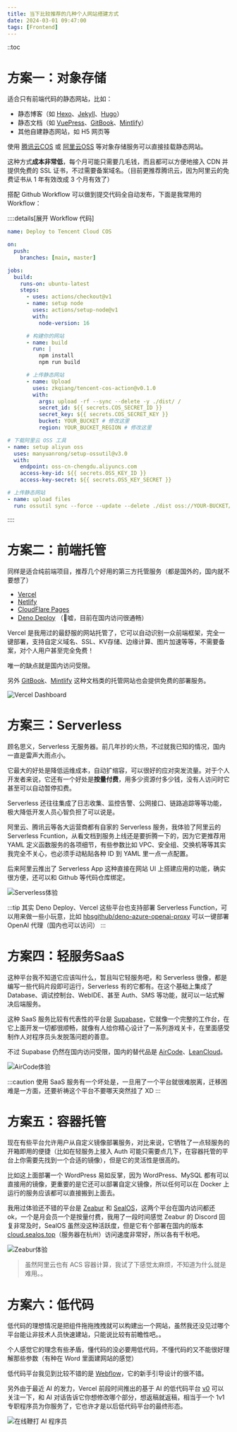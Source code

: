 ```yaml
---
title: 当下比较推荐的几种个人网站搭建方式
date: 2024-03-01 09:47:00
tags: [Frontend]
---
```


::toc

# 方案一：对象存储

适合只有前端代码的静态网站，比如：

- 静态博客（如 [Hexo](https://hexo.io)、[Jekyll](https://jekyllrb.com)、[Hugo](https://gohugo.io)）
- 静态文档（如 [VuePress](https://vuepress.vuejs.org)、[GitBook](https://www.gitbook.com)、[Mintlify](https://mintlify.com)）
- 其他自建静态网站，如 H5 网页等

使用 [腾讯云COS](https://cloud.tencent.com/product/cos) 或 [阿里云OSS](https://www.aliyun.com/product/oss) 等对象存储服务可以直接挂载静态网站。

这种方式**成本非常低**，每个月可能只需要几毛钱，而且都可以方便地接入 CDN 并提供免费的 SSL 证书，不过需要备案域名。（目前更推荐腾讯云，因为阿里云的免费证书从 1 年有效改成 3 个月有效了）

搭配 Github Workflow 可以做到提交代码全自动发布，下面是我常用的 Workflow：

::::details[展开 Workflow 代码]

```yaml title="deploy-cos.yaml"
name: Deploy to Tencent Cloud COS

on:
  push:
    branches: [main, master]

jobs:
  build:
    runs-on: ubuntu-latest
    steps:
      - uses: actions/checkout@v1
      - name: setup node
        uses: actions/setup-node@v1
        with:
          node-version: 16

      # 构建你的网站
      - name: build
        run: |
          npm install
          npm run build

      # 上传静态网站
      - name: Upload
        uses: zkqiang/tencent-cos-action@v0.1.0
        with:
          args: upload -rf --sync --delete -y ./dist/ /
          secret_id: ${{ secrets.COS_SECRET_ID }}
          secret_key: ${{ secrets.COS_SECRET_KEY }}
          bucket: YOUR_BUCKET # 修改这里
          region: YOUR_BUCKET_REGION # 修改这里
```

```yaml title="deploy-oss.yaml"
# 下载阿里云 OSS 工具
- name: setup aliyun oss
  uses: manyuanrong/setup-ossutil@v3.0
  with:
    endpoint: oss-cn-chengdu.aliyuncs.com
    access-key-id: ${{ secrets.OSS_KEY_ID }}
    access-key-secret: ${{ secrets.OSS_KEY_SECRET }}

# 上传静态网站
- name: upload files
  run: ossutil sync --force --update --delete ./dist oss://YOUR-BUCKET/ # 修改这里
```

::::

# 方案二：前端托管

同样是适合纯前端项目，推荐几个好用的第三方托管服务（都是国外的，国内就不要想了）

- [Vercel](https://vercel.com)
- [Netlify](https://www.netlify.com/)
- [CloudFlare Pages](https://www.cloudflare.com/)
- [Deno Deploy](https://deno.com/deploy) （🤫嘘，目前在国内访问很通畅）

Vercel 是我用过的最舒服的网站托管了，它可以自动识别一众前端框架，完全一键部署，支持自定义域名、SSL、KV存储、边缘计算、图片加速等等，不需要备案，对个人用户甚至完全免费！

唯一的缺点就是国内访问受限。

另外 [GitBook](https://www.gitbook.com)、[Mintlify](https://mintlify.com) 这种文档类的托管网站也会提供免费的部署服务。

![Vercel Dashboard](@assets/how-to-build-website-2024/image-1.png)

# 方案三：Serverless

顾名思义，Serverless 无服务器。前几年抄的火热，不过就我已知的情况，国内一直是雷声大雨点小。

它最大的好处是降低运维成本，自动扩缩容，可以很好的应对突发流量。对于个人开发者来说，它还有一个好处是**按量付费**，用多少资源付多少钱，没有人访问时它甚至可以自动暂停扣费。

Serverless 还往往集成了日志收集、监控告警、公网接口、链路追踪等等功能，极大降低开发人员心智负担了可以说是。

阿里云、腾讯云等各大运营商都有自家的 Serverless 服务，我体验了阿里云的 Serverless Fcuntion，从看文档到服务上线还是要折腾一下的，因为它更推荐用 YAML 定义函数服务的各项细节，有些参数比如 VPC、安全组、交换机等等其实我完全不关心，也必须手动粘贴各种 ID 到 YAML 里一点一点配置。

后来阿里云推出了 Serverless App 这种直接在网站 UI 上搭建应用的功能，确实很方便，还可以和 Github 等代码仓库绑定。

![Serverless体验](@assets/how-to-build-website-2024/image-2.png)

:::tip
其实 Deno Deploy、Vercel 这些平台也支持部署 Serverless Function，可以用来做一些小玩意，比如 [hbsgithub/deno-azure-openai-proxy](https://github.com/hbsgithub/deno-azure-openai-proxy) 可以一键部署 OpenAI 代理（国内也可以访问）
:::

# 方案四：轻服务SaaS

这种平台我不知道它应该叫什么，暂且叫它轻服务吧，和 Serverless 很像，都是编写一些代码片段即可运行，Serverless 有的它都有。在这个基础上集成了 Database、调试控制台、WebIDE、甚至 Auth、SMS 等功能，就可以一站式解决后端服务。

这种 SaaS 服务比较有代表性的平台是 [Supabase](https://supabase.com/)，它就像一个完整的工作台，在它上面开发一切都很顺畅，就像有人给你精心设计了一系列游戏关卡，在里面感受制作人对程序员头发脱落问题的善意。

不过 Supabase 仍然在国内访问受限，国内的替代品是 [AirCode](https://aircode.io)、[LeanCloud](https://www.leancloud.cn/)。

![AirCode体验](@assets/how-to-build-website-2024/image-3.png)

:::caution
使用 SaaS 服务有一个坏处是，一旦用了一个平台就很难脱离，迁移困难是一方面，还要祈祷这个平台不要哪天突然挂了 XD
:::

# 方案五：容器托管

现在有些平台允许用户从自定义镜像部署服务，对比来说，它牺牲了一点轻服务的开箱即用的便捷（比如在轻服务上接入 Auth 可能只需要点几下，在容器托管的平台上你需要先找到一个合适的镜像），但是它的灵活性是很高的。

比如这上面部署一个 WordPress 易如反掌，因为 WordPress、MySQL 都有可以直接用的镜像，更重要的是它还可以部署自定义镜像，所以任何可以在 Docker 上运行的服务应该都可以直接搬到上面去。

我用过体验还不错的平台是 [Zeabur](https://zeabur.com/) 和 [SealOS](https://sealos.io)，这两个平台在国内访问都还 ok，一个是月会员一个是按量付费，我用了一段时间感觉 Zeabur 的 Discord 回复非常及时，SealOS 虽然没这种活跃度，但是它有个部署在国内的版本 [cloud.sealos.top](https://cloud.sealos.top)（服务器在杭州）访问速度非常好，所以各有千秋吧。

![Zeabur体验](@assets/how-to-build-website-2024/image-4.png)

> 虽然阿里云也有 ACS 容器计算，我试了下感觉太麻烦，不知道为什么就是难用。。

# 方案六：低代码

低代码的理想情况是把组件拖拖拽拽就可以构建出一个网站，虽然我还没见过哪个平台能让非技术人员快速建站，只能说比较有前瞻性吧。。

个人感觉它的理念有些矛盾，懂代码的没必要用低代码，不懂代码的又不能很好理解那些参数（有种在 Word 里面建网站的感觉）

低代码平台我见到比较不错的是 [Webflow](https://webflow.com)，它的新手引导设计的很不错。

另外由于最近 AI 的发力，Vercel 前段时间推出的基于 AI 的低代码平台 [v0](https://v0.dev/) 可以关注一下，和 AI 对话告诉它你想修改哪个部分，想返稿就返稿，相当于一个 1v1 专职程序员为你服务了，它也许才是以后低代码平台的最终形态。

![在线鞭打 AI 程序员](@assets/how-to-build-website-2024/image.png)
